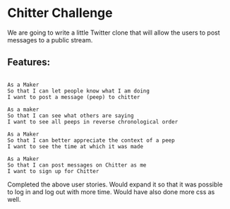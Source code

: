 Chitter Challenge
=================

We are going to write a little Twitter clone that will allow the users to post messages to a public stream.

Features:
-------

```

As a Maker
So that I can let people know what I am doing  
I want to post a message (peep) to chitter

As a maker
So that I can see what others are saying  
I want to see all peeps in reverse chronological order

As a Maker
So that I can better appreciate the context of a peep
I want to see the time at which it was made

As a Maker
So that I can post messages on Chitter as me
I want to sign up for Chitter

```

Completed the above user stories. Would expand it so that it was possible to log in and log out with more time. Would have also done more css as well.
